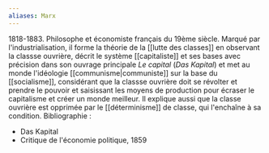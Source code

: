 ```yaml
---
aliases: Marx
---
```

1818-1883. Philosophe et économiste français du 19ème siècle. Marqué par l'industrialisation, il forme la théorie de la [[lutte des classes]] en observant la classse ouvrière, décrit le système [[capitaliste]] et ses bases avec précision dans son ouvrage principale *Le capital* (*Das Kapital*) et met au monde l'idéologie [[communisme|communiste]] sur la base du [[socialisme]], considérant que la classse ouvrière doit se révolter et prendre le pouvoir et saisissant les moyens de production pour écraser le capitalisme et créer un monde meilleur. Il explique aussi que la classe ouvrière est opprimée par le [[déterminisme]] de classe, qui l'enchaîne à sa condition.
Bibliographie :
- Das Kapital
- Critique de l'économie politique, 1859